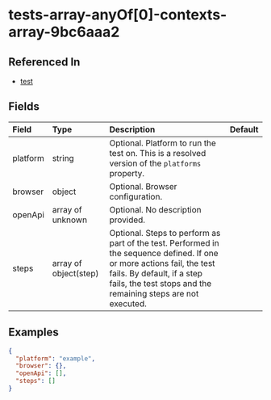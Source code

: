 
# tests-array-anyOf[0]-contexts-array-9bc6aaa2



## Referenced In

- [test](/docs/references/schemas/test)

## Fields

Field | Type | Description | Default
:-- | :-- | :-- | :--
platform | string | Optional. Platform to run the test on. This is a resolved version of the `platforms` property. | 
browser | object | Optional. Browser configuration. | 
openApi | array of unknown | Optional. No description provided. | 
steps | array of object(step) | Optional. Steps to perform as part of the test. Performed in the sequence defined. If one or more actions fail, the test fails. By default, if a step fails, the test stops and the remaining steps are not executed. | 

## Examples

```json
{
  "platform": "example",
  "browser": {},
  "openApi": [],
  "steps": []
}
```

